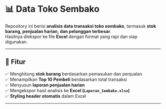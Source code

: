 # 📊 Data Toko Sembako

Repository ini berisi **analisis data transaksi toko sembako**, termasuk **stok barang, penjualan harian, dan pelanggan terbesar**.  
Hasilnya diekspor ke file **Excel** dengan format yang rapi dan siap digunakan.  

---

## 📂 **Fitur**
✅ Menghitung **stok barang** berdasarkan pemasukan dan penjualan  
✅ Menampilkan **Top 10 Pembeli** berdasarkan total transaksi  
✅ Menyusun **laporan penjualan harian**  
✅ Mengekspor hasil analisis ke **Excel (`Laporan_Sembako.xlsx`)**  
✅ **Styling header otomatis** dalam Excel  

---